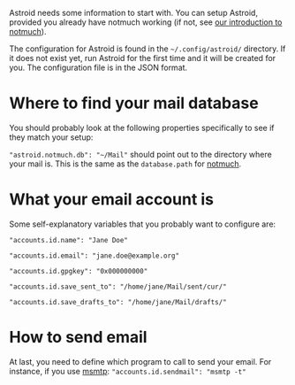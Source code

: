 Astroid needs some information to start with. You can setup Astroid, provided you already have notmuch working (if not, see [our introduction to notmuch][notmuchintro]).

The configuration for Astroid is found in the `~/.config/astroid/` directory. If it does not exist yet, run Astroid for the first time and it will be created for you. The configuration file is in the JSON format.

# Where to find your mail database

You should probably look at the following properties specifically to see if they match your setup:

`"astroid.notmuch.db": "~/Mail"` should point out to the directory where your mail is. This is the same as the `database.path` for [notmuch][notmuchintro].

# What your email account is

Some self-explanatory variables that you probably want to configure are:

`"accounts.id.name": "Jane Doe"`

`"accounts.id.email": "jane.doe@example.org"`

`"accounts.id.gpgkey": "0x000000000"`

`"accounts.id.save_sent_to": "/home/jane/Mail/sent/cur/"`

`"accounts.id.save_drafts_to": "/home/jane/Mail/drafts/"`

# How to send email

At last, you need to define which program to call to send your email. For instance, if you use [msmtp](http://msmtp.sourceforge.net/): `"accounts.id.sendmail": "msmtp -t"` 

[notmuchintro]: ./Introduction-to-notmuch
